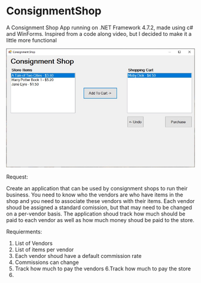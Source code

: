 # ConsignmentShop
A Consignment Shop App running on .NET Framework 4.7.2, made using c# and WinForms. Inspired from a code along video, but I decided to make it a little more functional

![alt text](https://raw.githubusercontent.com/StanciuMihai/ConsignmentShop/master/preview.jpg)

Request:

Create an application that can be used by consignment shops to run their business. You need to know who the vendors are who have items in the shop and you need to associate these vendors with their items. Each vendor shoud be assigned a standard comission, but that may need to be changed on a per-vendor basis. The application shoud track how much should be paid to each vendor as well as how much money shoud be paid to the store.

Requierments:
1. List of Vendors
2. List of items per vendor
3. Each vendor shoud have a default commission rate
4. Commissions can change
5. Track how much to pay the vendors
6.Track how much to pay the store
7.
